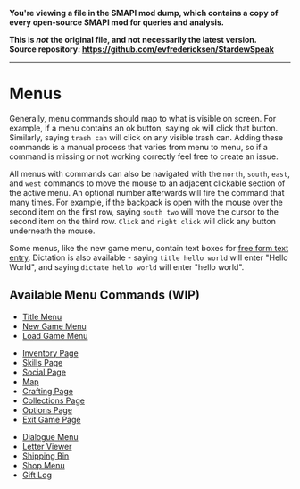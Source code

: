 **You're viewing a file in the SMAPI mod dump, which contains a copy of every open-source SMAPI mod
for queries and analysis.**

**This is _not_ the original file, and not necessarily the latest version.**  
**Source repository: https://github.com/evfredericksen/StardewSpeak**

----

# Menus

Generally, menu commands should map to what is visible on screen. For example, if a menu contains an ok button, saying `ok` will click that button. Similarly, saying `trash can` will click on any visible trash can. Adding these commands is a manual process that varies from menu to menu, so if a command is missing or not working correctly feel free to create an issue.

All menus with commands can also be navigated with the `north`, `south`, `east`, and `west` commands to move the mouse to an adjacent clickable section of the active menu. An optional number afterwards will fire the command that many times. For example, if the backpack is open with the mouse over the second item on the first row, saying `south two` will move the cursor to the second item on the third row. `Click` and `right click` will click any button underneath the mouse.

Some menus, like the new game menu, contain text boxes for <a href="../StardewSpeak/lib/speech-client/speech-client/letters.py">free form text entry</a>. Dictation is also available - saying `title hello world` will enter "Hello World", and saying `dictate hello world` will enter "hello world".

## Available Menu Commands (WIP)

<ul>
    <li> <a href="./title-menu.md">Title Menu</a> </li>
    <li> <a href="./new-game-menu.md">New Game Menu</a> </li>
    <li> <a href="./load-game-menu.md">Load Game Menu</a> </li>
</ul>
<ul>
    <li> <a href="./inventory-page.md">Inventory Page</a> </li>
    <li> <a href="./skills-page.md">Skills Page</a> </li>
    <li> <a href="./social-page.md">Social Page</a> </li>
    <li> <a href="./map.md">Map</a> </li>
    <li> <a href="./crafting-page.md">Crafting Page</a> </li>
    <li> <a href="./collections-page.md">Collections Page</a> </li>
    <li> <a href="./options-page.md">Options Page</a> </li>
    <li> <a href="./crafting-page.md">Exit Game Page</a> </li>
</ul>
<ul>
    <li> <a href="./dialogue-menu.md">Dialogue Menu</a> </li>
    <li> <a href="./letter-viewer.md">Letter Viewer</a> </li>
    <li> <a href="./shipping-bin.md">Shipping Bin</a> </li>
    <li> <a href="./shop-menu.md">Shop Menu</a> </li>
    <li> <a href="./gift-log.md">Gift Log</a> </li>
</ul>